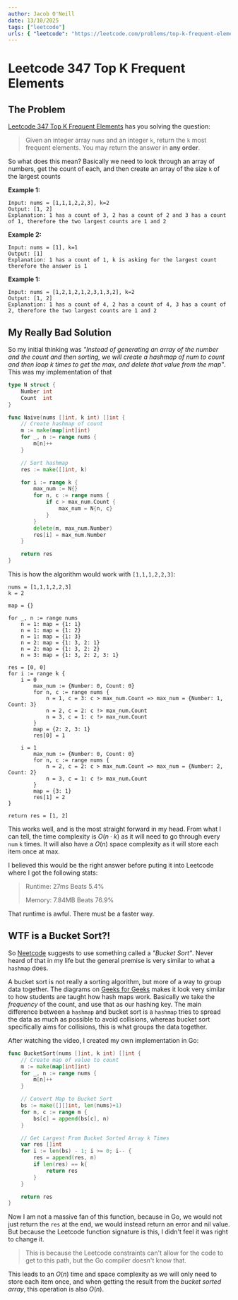 ```yaml
---
author: Jacob O'Neill
date: 13/10/2025
tags: ["leetcode"]
urls: { "leetcode": "https://leetcode.com/problems/top-k-frequent-elements", "github": "https://github.com/jacoboneill/blog/blob/main/posts/347_top_k_frequent_elements/top_k_frequent_elements.go"}
---
```


# Leetcode 347 Top K Frequent Elements

## The Problem

[Leetcode 347 Top K Frequent Elements](https://leetcode.com/problems/top-k-frequent-elements) has you solving the question:

> Given an integer array `nums` and an integer `k`, return the `k` most frequent elements. You may return the answer in **any order**.

So what does this mean? Basically we need to look through an array of numbers, get the count of each, and then create an array of the size `k` of the largest counts

**Example 1:**
```
Input: nums = [1,1,1,2,2,3], k=2
Output: [1, 2]
Explanation: 1 has a count of 3, 2 has a count of 2 and 3 has a count of 1, therefore the two largest counts are 1 and 2
```

**Example 2:**
```
Input: nums = [1], k=1
Output: [1]
Explanation: 1 has a count of 1, k is asking for the largest count therefore the answer is 1
```

**Example 1:**
```
Input: nums = [1,2,1,2,1,2,3,1,3,2], k=2
Output: [1, 2]
Explanation: 1 has a count of 4, 2 has a count of 4, 3 has a count of 2, therefore the two largest counts are 1 and 2
```

## My Really Bad Solution

So my initial thinking was *"Instead of generating an array of the number and the count and then sorting, we will create a hashmap of num to count and then loop k times to get the max, and delete that value from the map"*. This was my implementation of that

```go
type N struct {
    Number int
    Count  int
}

func Naive(nums []int, k int) []int {
    // Create hashmap of count
    m := make(map[int]int)
    for _, n := range nums {
        m[n]++
    }

    // Sort hashmap
    res := make([]int, k)

    for i := range k {
        max_num := N{}
        for n, c := range nums {
            if c > max_num.Count {
                max_num = N{n, c}
            }
        }
        delete(m, max_num.Number)
        res[i] = max_num.Number
    }

    return res
}
```

This is how the algorithm would work with `[1,1,1,2,2,3]`:
```
nums = [1,1,1,2,2,3]
k = 2

map = {}

for _, n := range nums
    n = 1: map = {1: 1}
    n = 1: map = {1: 2}
    n = 1: map = {1: 3}
    n = 2: map = {1: 3, 2: 1}
    n = 2: map = {1: 3, 2: 2}
    n = 3: map = {1: 3, 2: 2, 3: 1}

res = [0, 0]
for i := range k {
    i = 0
        max_num := {Number: 0, Count: 0}
        for n, c := range nums {
            n = 1, c = 3: c > max_num.Count => max_num = {Number: 1, Count: 3}
            n = 2, c = 2: c !> max_num.Count
            n = 3, c = 1: c !> max_num.Count
        }
        map = {2: 2, 3: 1}
        res[0] = 1

    i = 1
        max_num := {Number: 0, Count: 0}
        for n, c := range nums {
            n = 2, c = 2: c > max_num.Count => max_num = {Number: 2, Count: 2}    
            n = 3, c = 1: c !> max_num.Count
        }
        map = {3: 1}
        res[1] = 2
}

return res = [1, 2]
```

This works well, and is the most straight forward in my head. From what I can tell, the time complexity is $O(n \cdot k)$ as it will need to go through every `num` `k` times. It will also have a $O(n)$ space complexity as it will store each item once at max.

I believed this would be the right answer before puting it into Leetcode where I got the following stats:

> Runtime: 27ms Beats 5.4%
>
> Memory: 7.84MB Beats 76.9%

That runtime is awful. There must be a faster way.

## WTF is a Bucket Sort?!
So [Neetcode](https://www.youtube.com/watch?v=YPTqKIgVk-k) suggests to use something called a *"Bucket Sort"*. Never heard of that in my life but the general premise is very similar to what a `hashmap` does.

A bucket sort is not really a sorting algorithm, but more of a way to group data together. The diagrams on [Geeks for Geeks](https://www.geeksforgeeks.org/dsa/bucket-sort) makes it look very similar to how students are taught how hash maps work. Basically we take the *frequency* of the count, and use that as our hashing key. The main difference between a `hashmap` and bucket sort is a `hashmap` tries to spread the data as much as possible to avoid collisions, whereas bucket sort specifically aims for collisions, this is what groups the data together.

After watching the video, I created my own implementation in Go:
```go
func BucketSort(nums []int, k int) []int {
    // Create map of value to count
    m := make(map[int]int)
    for _, n := range nums {
        m[n]++
    }

    // Convert Map to Bucket Sort
    bs := make([][]int, len(nums)+1)
    for n, c := range m {
        bs[c] = append(bs[c], n)
    }

    // Get Largest From Bucket Sorted Array k Times
    var res []int
    for i := len(bs) - 1; i >= 0; i-- {
        res = append(res, n)
        if len(res) == k{
            return res
        }
    }

    return res
}
```

Now I am not a massive fan of this function, because in Go, we would not just return the `res` at the end, we would instead return an error and nil value. But because the Leetcode function signature is this, I didn't feel it was right to change it. 

> This is because the Leetcode constraints can't allow for the code to get to this path, but the Go compiler doesn't know that.

This leads to an $O(n)$ time and space complexity as we will only need to store each item once, and when getting the result from the *bucket sorted array*, this operation is also $O(n)$.
